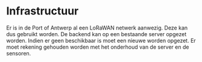 #

# Infrastructuur

Er is in de Port of Antwerp al een LoRaWAN netwerk aanwezig. Deze kan dus gebruikt worden.
De backend kan op een bestaande server opgezet worden. Indien er geen beschikbaar is moet een nieuwe worden opgezet.
Er moet rekening gehouden worden met het onderhoud van de server en de sensoren.

<div style="page-break-after: always"></div>